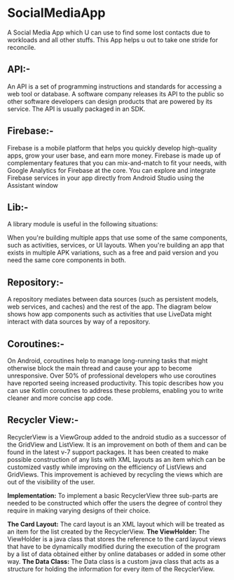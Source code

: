 <h1> SocialMediaApp </h1>
A Social Media App which U can use to find some lost contacts due to workloads and all other stuffs. This App helps u out to take one stride for reconcile.

<h2> API:-</h2> An API is a set of programming instructions and standards for accessing a web tool or database. A software company releases its API to the public so other software developers can design products that are powered by its service. The API is usually packaged in an SDK.

<h2>Firebase:-</h2> Firebase is a mobile platform that helps you quickly develop high-quality apps, grow your user base, and earn more money. Firebase is made up of complementary features that you can mix-and-match to fit your needs, with Google Analytics for Firebase at the core. You can explore and integrate Firebase services in your app directly from Android Studio using the Assistant window

<h2>Lib:-</h2> A library module is useful in the following situations:

When you're building multiple apps that use some of the same components, such as activities, services, or UI layouts.
When you're building an app that exists in multiple APK variations, such as a free and paid version and you need the same core components in both.

<h2>Repository:-</h2> A repository mediates between data sources (such as persistent models, web services, and caches) and the rest of the app. The diagram below shows how app components such as activities that use LiveData might interact with data sources by way of a repository.

<h2>Coroutines:-</h2> On Android, coroutines help to manage long-running tasks that might otherwise block the main thread and cause your app to become unresponsive. Over 50% of professional developers who use coroutines have reported seeing increased productivity. This topic describes how you can use Kotlin coroutines to address these problems, enabling you to write cleaner and more concise app code.

<h2>Recycler View:-</h2> RecyclerView is a ViewGroup added to the android studio as a successor of the GridView and ListView. It is an improvement on both of them and can be found in the latest v-7 support packages. It has been created to make possible construction of any lists with XML layouts as an item which can be customized vastly while improving on the efficiency of ListViews and GridViews. This improvement is achieved by recycling the views which are out of the visibility of the user.

**Implementation:** To implement a basic RecyclerView three sub-parts are needed to be constructed which offer the users the degree of control they require in making varying designs of their choice.

**The Card Layout:** The card layout is an XML layout which will be treated as an item for the list created by the RecyclerView.
**The ViewHolder:** The ViewHolder is a java class that stores the reference to the card layout views that have to be dynamically modified during the execution of the program by a list of data obtained either by online databases or added in some other way.
**The Data Class:** The Data class is a custom java class that acts as a structure for holding the information for every item of the RecyclerView.





